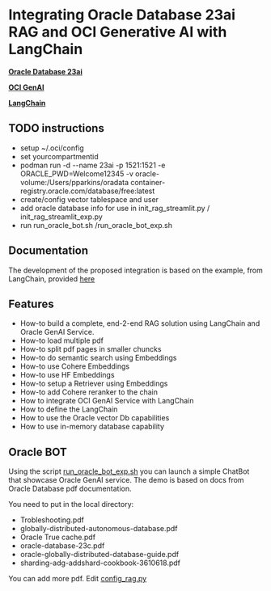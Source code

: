 # Integrating Oracle Database 23ai RAG and OCI Generative AI with LangChain

[**Oracle Database 23ai**](https://www.oracle.com/database/free-1/)

[**OCI GenAI**](https://www.oracle.com/artificial-intelligence/generative-ai/large-language-models/)

[**LangChain**](https://www.langchain.com/) 
 

## TODO instructions

- setup ~/.oci/config
- set yourcompartmentid
- podman run -d --name 23ai -p 1521:1521 -e ORACLE_PWD=Welcome12345 -v oracle-volume:/Users/pparkins/oradata container-registry.oracle.com/database/free:latest
- create/config vector tablespace and user
- add oracle database info for use in init_rag_streamlit.py / init_rag_streamlit_exp.py
- run run_oracle_bot.sh /run_oracle_bot_exp.sh


## Documentation
The development of the proposed integration is based on the example, from LangChain, provided [here](https://python.langchain.com/docs/modules/model_io/models/llms/custom_llm)

## Features
* How-to build a complete, end-2-end RAG solution using LangChain and Oracle GenAI Service.
* How-to load multiple pdf
* How-to split pdf pages in smaller chuncks
* How-to do semantic search using Embeddings
* How-to use Cohere Embeddings
* How-to use HF Embeddings
* How-to setup a Retriever using Embeddings
* How-to add Cohere reranker to the chain
* How to integrate OCI GenAI Service with LangChain
* How to define the LangChain
* How to use the Oracle vector Db capabilities
* How to use in-memory database capability

## Oracle BOT
Using the script [run_oracle_bot_exp.sh](run_oracle_bot_exp.sh) you can launch a simple ChatBot that showcase Oracle GenAI service. The demo is based on docs from Oracle Database pdf documentation.

You need to put in the local directory:
* Trobleshooting.pdf
* globally-distributed-autonomous-database.pdf
* Oracle True cache.pdf
* oracle-database-23c.pdf
* oracle-globally-distributed-database-guide.pdf
* sharding-adg-addshard-cookbook-3610618.pdf

You can add more pdf. Edit [config_rag.py](config_rag.py)




